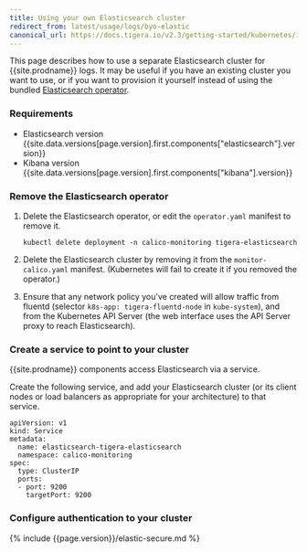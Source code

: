 ```yaml
---
title: Using your own Elasticsearch cluster
redirect_from: latest/usage/logs/byo-elastic
canonical_url: https://docs.tigera.io/v2.3/getting-started/kubernetes/installation/byo-elasticsearch
---
```


This page describes how to use a separate Elasticsearch cluster for {{site.prodname}} logs.
It may be useful if you have an existing cluster you want to use, or if you want to provision
it yourself instead of using the bundled [Elasticsearch operator](https://github.com/upmc-enterprises/elasticsearch-operator).

### Requirements

- Elasticsearch version {{site.data.versions[page.version].first.components["elasticsearch"].version}}
- Kibana version {{site.data.versions[page.version].first.components["kibana"].version}}

### Remove the Elasticsearch operator

1. Delete the Elasticsearch operator, or edit the `operator.yaml` manifest to remove it.

   ```
   kubectl delete deployment -n calico-monitoring tigera-elasticsearch
   ```

1. Delete the Elasticsearch cluster by removing it from the `monitor-calico.yaml` manifest.
   (Kubernetes will fail to create it if you removed the operator.)

1. Ensure that any network policy you've created will allow traffic from fluentd (selector
   `k8s-app: tigera-fluentd-node` in `kube-system`), and from the Kubernetes API Server
   (the web interface uses the API Server proxy to reach Elasticsearch).

### Create a service to point to your cluster

{{site.prodname}} components access Elasticsearch via a service.

Create the following service, and add your Elasticsearch cluster (or its client nodes
or load balancers as appropriate for your architecture) to that service.

```
apiVersion: v1
kind: Service
metadata:
  name: elasticsearch-tigera-elasticsearch
  namespace: calico-monitoring
spec:
  type: ClusterIP
  ports:
  - port: 9200
    targetPort: 9200
```

### Configure authentication to your cluster
{% include {{page.version}}/elastic-secure.md %}
